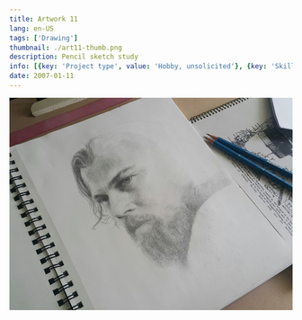 ```yaml
---
title: Artwork 11
lang: en-US
tags: ['Drawing']
thumbnail: ./art11-thumb.png
description: Pencil sketch study
info: [{key: 'Project type', value: 'Hobby, unsolicited'}, {key: 'Skills', value: 'Pencil Sketch'}, {key: 'Media', value: 'Pencil Sketch'}]
date: 2007-01-11
---
```

![An image](/art11.jpg)